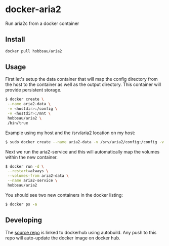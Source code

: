 # docker-aria2

Run aria2c from a docker container

## Install
```sh
docker pull hobbsau/aria2
```

## Usage

First let's setup the data container that will map the config directory from the host to the container as well as the output directory. This container will provide persistent storage.
```sh
$ docker create \
 --name aria2-data \
 -v <hostdir>:/config \
 -v <hostdir>:/mnt \
 hobbsau/aria2 \
 /bin/true
```  

Example using my host and the /srv/aria2 location on my host:
```sh
$ sudo docker create --name aria2-data -v /srv/aria2/config:/config -v /srv/aria2/mnt:/mnt hobbsau/aria2
```  

Next we run the aria2-service and this will automatically map the volumes within the new container.
```sh
$ docker run -d \
 --restart=always \
 --volumes-from aria2-data \
 --name aria2-service \
 hobbsau/aria2
```  

You should see two new containers in the docker listing:
```sh
$ docker ps -a
```

## Developing
The [source repo](https://github.com/hobbsAU/docker-aria2) is linked to dockerhub using autobuild. Any push to this repo will auto-update the docker image on docker hub.
